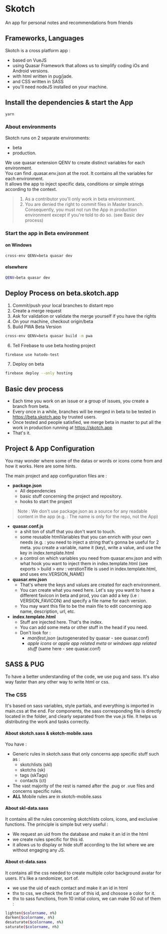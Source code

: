 
# Skotch

An app for personal notes and recommendations from friends

## Frameworks, Languages
Skotch is a cross platform app :
* based on VueJS
* using Quasar Framework that allows us to simplify coding iOs and Android versions.
* with html written in pug/jade.
* and CSS written in SASS
* you'll need nodeJS installed on your machine.

## Install the dependencies & start the App
```bash  
yarn  
```  
### About environments
Skotch runs on 2 separate environments:
* beta
* production.

We use quasar extension QENV to create distinct variables for each environment.  
You can find .quasar.env.json at the root. It contains all the variables for each environment.   
It allows the app to inject specific data, conditions or simple strings according to the context.
> 1. As a contributor you'll only work in beta environment.
> 2. You are denied the right to commit files in Master branch. Consequently, you must not run the App in production environment except if you're told to do so. (see Basic dev process)


### Start the app in Beta environment
#### on Windows
```bash  
cross-env QENV=beta quasar dev
```  
#### elsewhere
```bash  
QENV=beta quasar dev
```  

## Deploy Process on beta.skotch.app

1. Commit/push your local branches to distant repo
2. Create a merge request
3. Ask for validation or validate the merge yourself if you have the rights
4. On your machine, checkout origin/beta
5. Build PWA Beta Version
```bash  
cross-env QENV=beta quasar build -m pwa
```  
6. Tell Firebase to use beta hosting project
```bash  
firebase use hatodo-test
```  
7. Deploy on beta
```bash  
firebase deploy --only hosting
```  

## Basic dev process
* Each time you work on an issue or a group of issues, you create a branch from beta.
* Every once in a while, branches will be merged in beta to be tested in https://beta.skotch.app by trusted users.
* Once tested and people satisfied, we merge beta in master to put all the work in production running at https://skotch.app
* That's it.

## Project & App Configuration
You may wonder where some of the datas or words or icons come from and how it works.  Here are some hints.

The main project and app configuration files are :
* **package.json**
  * All dependencies
  * basic stuff concerning the project and repository.
  * hooks to start the project
> Note : We don't use package.json as a source for any readable content in the app (e.g. : The name is only for the repo, not the App)
* **quasar.conf.js**
  * a shit ton of stuff that you  don't want to touch.
  * some reusable htmlVariables that you can enrich with your own needs (e.g. : you need to inject a string that's gonna be useful for 2 meta. you create a variable, name it (key), write a value, and use the key in index.template.html
  * a control on which variables you need from quasar.env.json and with what hook you want to inject them in index.template.html (see exports > build > env : verstionTitle is used in index.template.html, and uses env.VERSION_NAME)
* **quasar.env.json**
  * That's where the keys and values are created for each environment.
  * You can create what you need here. Let's say you want to have a different favicon in beta and prod, you can add a key (i.e : VERSION_FAVICON) and specify a file name for each version.
  * You may want this file to be the main file to edit concerning app name, description, url, etc.
* **index.template.html**
  * Stuff are injected here. That's the index.
  * You can add some meta or other stuff in the head if you need.
  * Don't look for :
    * *manifest.json* (autogenerated by quasar - see quasar.conf)
    * *apple icons* or *apple app related meta* or *windows app related stuff* (same here - see quasar.conf)

## SASS & PUG
To have a better understanding of the code, we use pug and sass.
It's also way faster than any other way to write html or css.

### The CSS
It's based on sass variables, style partials, and everything is imported in main.css at the end.
For components, the sass corresponding file is directly located in the folder, and clearly separated from the vue.js file. It helps us distributing the work and tasks correctly.
#### About skotch.sass & skotch-mobile.sass
You have :
* Generic rules in skotch.sass that only concerns app specific stuff such as :
  * skotchlists (skl)
  * skotchs (sk)
  * tags (skTags)
  * contacts (ct)
* The vast majority of the rest is named after the .pug or .vue files and concerns specific rules.
* **ALL** Mobile rules are in skotch-mobile.sass
#### About skl-data.sass
It contains all the rules concerning skotchlists colors, icons, and exclusive functions. The principle is simple but very useful :
* We request an uid from the database and make it an id in the html
* we create rules specific for this id.
* it allows us to display or hide stuff according to the list where we are without engaging any JS.
#### About ct-data.sass
It contains  all the css needed to create multiple color background avatar for users. It's like a randomizer, sort of.
* we use the uid of each contact and make it an id in html
* thx to css, we check the first car of this id, and chosose a color for it.
* thx to sass functions, from 10 initial colors, we can make 50 out of them :
```bash  
lighten($colorname, n%)
darken($colorname, n%)
desaturate($colorname, n%)
saturate($colorname, n%)
```  